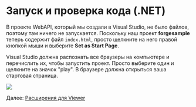 # Запуск и проверка кода (.NET)

В проекте WebAPI, который мы создали в Visual Studio, не было файлов, поэтому там ничего не запускается. Поскольку наш проект **forgesample** теперь содержит файл `index.html`, просто щелкните на него правой кнопкой мыши и выберите **Set as Start Page**.

Visual Studio должна распознать все браузеры на компьютере и перечислить их, чтобы запустить проект. Просто выберите один и щелкните на значок "play". В браузере должна открыться ваша стартовая страница.

![](_media/net/start_debug.png) 

Далее: [Расширения для Viewer](tutorials/extensions)
